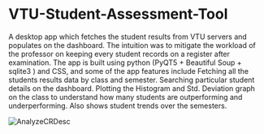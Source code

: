 # VTU-Student-Assessment-Tool

A desktop app which fetches the student results from VTU servers and populates on the dashboard. The intuition was to mitigate the workload of the professor on keeping every student records on a register after examination. The app is built using python (PyQT5 + Beautiful Soup + sqlite3 ) and CSS, and some of the app features include
Fetching all the students results data by class and semester.
Searching particular student details on the dashboard.
Plotting the Histogram and Std. Deviation graph on the class to understand how many students are outperforming and underperforming.
Also shows student trends over the semesters.


![AnalyzeCRDesc](https://github.com/user-attachments/assets/f0c6bddf-07be-4a32-a481-47b586cdc621)
